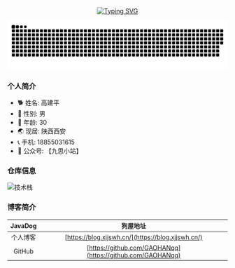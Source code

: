 <div align="center">
  <a href="https://blog.sunguoqi.com/">
    <img src="https://readme-typing-svg.demolab.com?font=Fira+Code&pause=1000&color=024EF7&width=435&lines=昨日之深渊,今日之浅谈;想的是你,放不下的还是你！&center=true&size=27" alt="Typing SVG" />
  </a>
</div>

![暗色](https://raw.githubusercontent.com/GAOHANqq/GAOHANqq/output/github-contribution-grid-snake-dark.svg)

### 个人简介
- 🐕 姓名: 高建平
- 👦 性别: 男
- 🧭 年龄: 30
- 🌏 现居: 陕西西安
- 📞 手机: 18855031615
- 🥑 公众号: 【九思小站】

### 仓库信息
![技术栈](https://github-readme-stats.vercel.app/api/top-langs/?username=GAOHANqq&layout=compact&theme=tokyonight)   

### 博客简介

| JavaDog| 狗屋地址 |
| :----:| :----: | 
| 个人博客 | [https://blog.xjjswh.cn/](https://blog.xjjswh.cn/) | 
| GitHub|[https://github.com/GAOHANqq](https://github.com/GAOHANqq)| 

